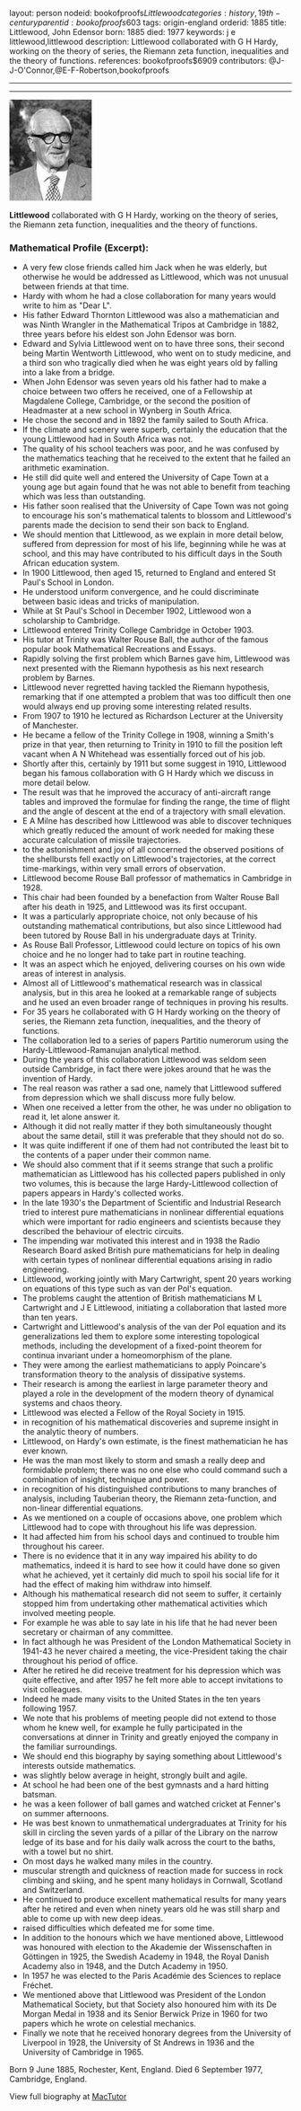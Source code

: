 layout: person
nodeid: bookofproofs$Littlewood
categories: history,19th-century
parentid: bookofproofs$603
tags: origin-england
orderid: 1885
title: Littlewood, John Edensor
born: 1885
died: 1977
keywords: j e littlewood,littlewood
description: Littlewood collaborated with G H Hardy, working on the theory of series, the Riemann zeta function, inequalities and the theory of functions.
references: bookofproofs$6909
contributors: @J-J-O'Connor,@E-F-Robertson,bookofproofs

---



---

![Littlewood.jpg](https://github.com/bookofproofs/bookofproofs.github.io/blob/main/_sources/_assets/images/portraits/Littlewood.jpg?raw=true)

**Littlewood** collaborated with G H Hardy, working on the theory of series, the Riemann zeta function, inequalities and the theory of functions.

### Mathematical Profile (Excerpt):
* A very few close friends called him Jack when he was elderly, but otherwise he would be addressed as Littlewood, which was not unusual between friends at that time.
* Hardy with whom he had a close collaboration for many years would write to him as "Dear L".
* His father Edward Thornton Littlewood was also a mathematician and was Ninth Wrangler in the Mathematical Tripos at Cambridge in 1882, three years before his eldest son John Edensor was born.
* Edward and Sylvia Littlewood went on to have three sons, their second being Martin Wentworth Littlewood, who went on to study medicine, and a third son who tragically died when he was eight years old by falling into a lake from a bridge.
* When John Edensor was seven years old his father had to make a choice between two offers he received, one of a Fellowship at Magdalene College, Cambridge, or the second the position of Headmaster at a new school in Wynberg in South Africa.
* He chose the second and in 1892 the family sailed to South Africa.
* If the climate and scenery were superb, certainly the education that the young Littlewood had in South Africa was not.
* The quality of his school teachers was poor, and he was confused by the mathematics teaching that he received to the extent that he failed an arithmetic examination.
* He still did quite well and entered the University of Cape Town at a young age but again found that he was not able to benefit from teaching which was less than outstanding.
* His father soon realised that the University of Cape Town was not going to encourage his son's mathematical talents to blossom and Littlewood's parents made the decision to send their son back to England.
* We should mention that Littlewood, as we explain in more detail below, suffered from depression for most of his life, beginning while he was at school, and this may have contributed to his difficult days in the South African education system.
* In 1900 Littlewood, then aged 15, returned to England and entered St Paul's School in London.
* He understood uniform convergence, and he could discriminate between basic ideas and tricks of manipulation.
* While at St Paul's School in December 1902, Littlewood won a scholarship to Cambridge.
* Littlewood entered Trinity College Cambridge in October 1903.
* His tutor at Trinity was Walter Rouse Ball, the author of the famous popular book Mathematical Recreations and Essays.
* Rapidly solving the first problem which Barnes gave him, Littlewood was next presented with the Riemann hypothesis as his next research problem by Barnes.
* Littlewood never regretted having tackled the Riemann hypothesis, remarking that if one attempted a problem that was too difficult then one would always end up proving some interesting related results.
* From 1907 to 1910 he lectured as Richardson Lecturer at the University of Manchester.
* He became a fellow of the Trinity College in 1908, winning a Smith's prize in that year, then returning to Trinity in 1910 to fill the position left vacant when A N Whitehead was essentially forced out of his job.
* Shortly after this, certainly by 1911 but some suggest in 1910, Littlewood began his famous collaboration with G H Hardy which we discuss in more detail below.
* The result was that he improved the accuracy of anti-aircraft range tables and improved the formulae for finding the range, the time of flight and the angle of descent at the end of a trajectory with small elevation.
* E A Milne has described how Littlewood was able to discover techniques which greatly reduced the amount of work needed for making these accurate calculation of missile trajectories.
* to the astonishment and joy of all concerned the observed positions of the shellbursts fell exactly on Littlewood's trajectories, at the correct time-markings, within very small errors of observation.
* Littlewood become Rouse Ball professor of mathematics in Cambridge in 1928.
* This chair had been founded by a benefaction from Walter Rouse Ball after his death in 1925, and Littlewood was its first occupant.
* It was a particularly appropriate choice, not only because of his outstanding mathematical contributions, but also since Littlewood had been tutored by Rouse Ball in his undergraduate days at Trinity.
* As Rouse Ball Professor, Littlewood could lecture on topics of his own choice and he no longer had to take part in routine teaching.
* It was an aspect which he enjoyed, delivering courses on his own wide areas of interest in analysis.
* Almost all of Littlewood's mathematical research was in classical analysis, but in this area he looked at a remarkable range of subjects and he used an even broader range of techniques in proving his results.
* For 35 years he collaborated with G H Hardy working on the theory of series, the Riemann zeta function, inequalities, and the theory of functions.
* The collaboration led to a series of papers Partitio numerorum using the Hardy-Littlewood-Ramanujan analytical method.
* During the years of this collaboration Littlewood was seldom seen outside Cambridge, in fact there were jokes around that he was the invention of Hardy.
* The real reason was rather a sad one, namely that Littlewood suffered from depression which we shall discuss more fully below.
* When one received a letter from the other, he was under no obligation to read it, let alone answer it.
* Although it did not really matter if they both simultaneously thought about the same detail, still it was preferable that they should not do so.
* It was quite indifferent if one of them had not contributed the least bit to the contents of a paper under their common name.
* We should also comment that if it seems strange that such a prolific mathematician as Littlewood has his collected papers published in only two volumes, this is because the large Hardy-Littlewood collection of papers appears in Hardy's collected works.
* In the late 1930's the Department of Scientific and Industrial Research tried to interest pure mathematicians in nonlinear differential equations which were important for radio engineers and scientists because they described the behaviour of electric circuits.
* The impending war motivated this interest and in 1938 the Radio Research Board asked British pure mathematicians for help in dealing with certain types of nonlinear differential equations arising in radio engineering.
* Littlewood, working jointly with Mary Cartwright, spent 20 years working on equations of this type such as van der Pol's equation.
* The problems caught the attention of British mathematicians M L Cartwright and J E Littlewood, initiating a collaboration that lasted more than ten years.
* Cartwright and Littlewood's analysis of the van der Pol equation and its generalizations led them to explore some interesting topological methods, including the development of a fixed-point theorem for continua invariant under a homeomorphism of the plane.
* They were among the earliest mathematicians to apply Poincare's transformation theory to the analysis of dissipative systems.
* Their research is among the earliest in large parameter theory and played a role in the development of the modern theory of dynamical systems and chaos theory.
* Littlewood was elected a Fellow of the Royal Society in 1915.
* in recognition of his mathematical discoveries and supreme insight in the analytic theory of numbers.
* Littlewood, on Hardy's own estimate, is the finest mathematician he has ever known.
* He was the man most likely to storm and smash a really deep and formidable problem; there was no one else who could command such a combination of insight, technique and power.
* in recognition of his distinguished contributions to many branches of analysis, including Tauberian theory, the Riemann zeta-function, and non-linear differential equations.
* As we mentioned on a couple of occasions above, one problem which Littlewood had to cope with throughout his life was depression.
* It had affected him from his school days and continued to trouble him throughout his career.
* There is no evidence that it in any way impaired his ability to do mathematics, indeed it is hard to see how it could have done so given what he achieved, yet it certainly did much to spoil his social life for it had the effect of making him withdraw into himself.
* Although his mathematical research did not seem to suffer, it certainly stopped him from undertaking other mathematical activities which involved meeting people.
* For example he was able to say late in his life that he had never been secretary or chairman of any committee.
* In fact although he was President of the London Mathematical Society in 1941-43 he never chaired a meeting, the vice-President taking the chair throughout his period of office.
* After he retired he did receive treatment for his depression which was quite effective, and after 1957 he felt more able to accept invitations to visit colleagues.
* Indeed he made many visits to the United States in the ten years following 1957.
* We note that his problems of meeting people did not extend to those whom he knew well, for example he fully participated in the conversations at dinner in Trinity and greatly enjoyed the company in the familiar surroundings.
* We should end this biography by saying something about Littlewood's interests outside mathematics.
* was slightly below average in height, strongly built and agile.
* At school he had been one of the best gymnasts and a hard hitting batsman.
* he was a keen follower of ball games and watched cricket at Fenner's on summer afternoons.
* He was best known to unmathematical undergraduates at Trinity for his skill in circling the seven yards of a pillar of the Library on the narrow ledge of its base and for his daily walk across the court to the baths, with a towel but no shirt.
* On most days he walked many miles in the country.
* muscular strength and quickness of reaction made for success in rock climbing and skiing, and he spent many holidays in Cornwall, Scotland and Switzerland.
* He continued to produce excellent mathematical results for many years after he retired and even when ninety years old he was still sharp and able to come up with new deep ideas.
* raised difficulties which defeated me for some time.
* In addition to the honours which we have mentioned above, Littlewood was honoured with election to the Akademie der Wissenschaften in Göttingen in 1925, the Swedish Academy in 1948, the Royal Danish Academy also in 1948, and the Dutch Academy in 1950.
* In 1957 he was elected to the Paris Académie des Sciences to replace Fréchet.
* We mentioned above that Littlewood was President of the London Mathematical Society, but that Society also honoured him with its De Morgan Medal in 1938 and its Senior Berwick Prize in 1960 for two papers which he wrote on celestial mechanics.
* Finally we note that he received honorary degrees from the University of Liverpool in 1928, the University of St Andrews in 1936 and the University of Cambridge in 1965.

Born 9 June 1885, Rochester, Kent, England. Died 6 September 1977, Cambridge, England.

View full biography at [MacTutor](https://mathshistory.st-andrews.ac.uk/Biographies/Littlewood/)
